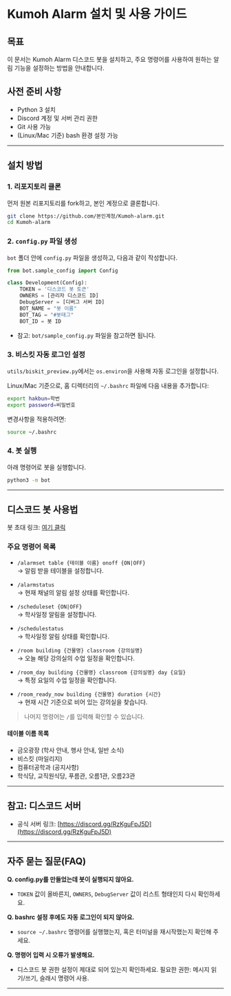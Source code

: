 # Kumoh Alarm 설치 및 사용 가이드

## 목표
이 문서는 Kumoh Alarm 디스코드 봇을 설치하고, 주요 명령어를 사용하여 원하는 알림 기능을 설정하는 방법을 안내합니다.

## 사전 준비 사항
- Python 3 설치
- Discord 계정 및 서버 관리 권한
- Git 사용 가능
- (Linux/Mac 기준) bash 환경 설정 가능
---

## 설치 방법

### 1. 리포지토리 클론
먼저 원본 리포지토리를 fork하고, 본인 계정으로 클론합니다.

```bash
git clone https://github.com/본인계정/Kumoh-alarm.git
cd Kumoh-alarm
```

### 2. `config.py` 파일 생성
`bot` 폴더 안에 `config.py` 파일을 생성하고, 다음과 같이 작성합니다.

```python
from bot.sample_config import Config

class Development(Config):
    TOKEN = '디스코드 봇 토큰'
    OWNERS = [관리자 디스코드 ID]
    DebugServer = [디버그 서버 ID]
    BOT_NAME = "봇 이름"
    BOT_TAG = "#봇태그"
    BOT_ID = 봇 ID
```
- 참고: `bot/sample_config.py` 파일을 참고하면 됩니다.

### 3. 비스킷 자동 로그인 설정
`utils/biskit_preview.py`에서는 `os.environ`을 사용해 자동 로그인을 설정합니다.

Linux/Mac 기준으로, 홈 디렉터리의 `~/.bashrc` 파일에 다음 내용을 추가합니다:

```bash
export hakbun=학번
export password=비밀번호
```

변경사항을 적용하려면:

```bash
source ~/.bashrc
```

### 4. 봇 실행
아래 명령어로 봇을 실행합니다.

```bash
python3 -m bot
```

---

## 디스코드 봇 사용법

봇 초대 링크: [여기 클릭](https://discord.com/oauth2/authorize?client_id=1358754351262208021&permissions=1689384584214592&integration_type=0&scope=bot)

### 주요 명령어 목록

- `/alarmset table {테이블 이름} onoff {ON|OFF}`  
  → 알림 받을 테이블을 설정합니다.

- `/alarmstatus`  
  → 현재 채널의 알림 설정 상태를 확인합니다.

- `/scheduleset {ON|OFF}`  
  → 학사일정 알림을 설정합니다.

- `/schedulestatus`  
  → 학사일정 알림 상태를 확인합니다.

- `/room building {건물명} classroom {강의실명}`  
  → 오늘 해당 강의실의 수업 일정을 확인합니다.

- `/room_day building {건물명} classroom {강의실명} day {요일}`  
  → 특정 요일의 수업 일정을 확인합니다.

- `/room_ready_now building {건물명} duration {시간}`  
  → 현재 시간 기준으로 비어 있는 강의실을 찾습니다.

> 나머지 명령어는 `/`를 입력해 확인할 수 있습니다.

#### 테이블 이름 목록
- 금오광장 (학사 안내, 행사 안내, 일반 소식)
- 비스킷 (마일리지)
- 컴퓨터공학과 (공지사항)
- 학식당, 교직원식당, 푸름관, 오름1관, 오름23관

---

## 참고: 디스코드 서버
- 공식 서버 링크: [https://discord.gg/RzKguFpJ5D](https://discord.gg/RzKguFpJ5D)

---

## 자주 묻는 질문(FAQ)

**Q. config.py를 만들었는데 봇이 실행되지 않아요.**  
- `TOKEN` 값이 올바른지, `OWNERS`, `DebugServer` 값이 리스트 형태인지 다시 확인하세요.

**Q. bashrc 설정 후에도 자동 로그인이 되지 않아요.**  
- `source ~/.bashrc` 명령어를 실행했는지, 혹은 터미널을 재시작했는지 확인해 주세요.

**Q. 명령어 입력 시 오류가 발생해요.**  
- 디스코드 봇 권한 설정이 제대로 되어 있는지 확인하세요. 필요한 권한: 메시지 읽기/쓰기, 슬래시 명령어 사용.

---
